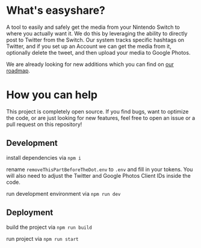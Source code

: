 # What's easyshare?

A tool to easily and safely get the media from your Nintendo Switch to where you actually want it.
We do this by leveraging the ability to directly post to Twitter from the Switch. Our system tracks specific hashtags on Twitter, and if you set up an Account we can get the media from it, optionally delete the tweet, and then upload your media to Google Photos.

We are already looking for new additions which you can find on [our roadmap](https://github.com/flint-gg/easyshare/projects/1).

# How you can help

This project is completely open source. If you find bugs, want to optimize the code, or are just looking for new features, feel free to open an issue or a pull request on this repository!

## Development

install dependencies via `npm i`

rename `removeThisPartBeforeTheDot.env` to `.env` and fill in your tokens. You will also need to adjust the Twitter and Google Photos Client IDs inside the code.

run development environment via `npm run dev`

## Deployment

build the project via `npm run build`

run project via `npm run start`
